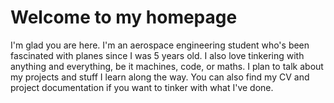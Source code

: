 # Welcome to my homepage

I'm glad you are here. I'm an aerospace engineering student who's been fascinated with planes since I was 5 years old. I also love tinkering with anything and everything, be it machines, code, or maths. I plan to talk about my projects and stuff I learn along the way. You can also find my CV and project documentation if you want to tinker with what I've done.
